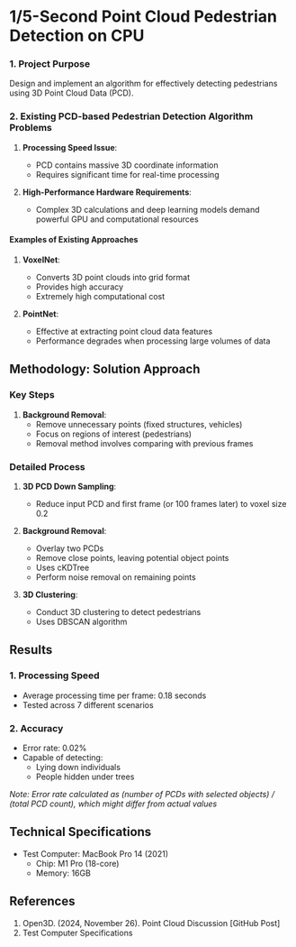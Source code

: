 # 1/5-Second Point Cloud Pedestrian Detection on CPU

### 1. Project Purpose
Design and implement an algorithm for effectively detecting pedestrians using 3D Point Cloud Data (PCD).

### 2. Existing PCD-based Pedestrian Detection Algorithm Problems
1. **Processing Speed Issue**: 
   - PCD contains massive 3D coordinate information
   - Requires significant time for real-time processing

2. **High-Performance Hardware Requirements**:
   - Complex 3D calculations and deep learning models demand powerful GPU and computational resources

#### Examples of Existing Approaches
1. **VoxelNet**: 
   - Converts 3D point clouds into grid format
   - Provides high accuracy
   - Extremely high computational cost

2. **PointNet**:
   - Effective at extracting point cloud data features
   - Performance degrades when processing large volumes of data

## Methodology: Solution Approach

### Key Steps
1. **Background Removal**:
   - Remove unnecessary points (fixed structures, vehicles)
   - Focus on regions of interest (pedestrians)
   - Removal method involves comparing with previous frames

### Detailed Process
1. **3D PCD Down Sampling**:
   - Reduce input PCD and first frame (or 100 frames later) to voxel size 0.2

2. **Background Removal**:
   - Overlay two PCDs
   - Remove close points, leaving potential object points
   - Uses cKDTree
   - Perform noise removal on remaining points

3. **3D Clustering**:
   - Conduct 3D clustering to detect pedestrians
   - Uses DBSCAN algorithm

## Results

### 1. Processing Speed
- Average processing time per frame: 0.18 seconds
- Tested across 7 different scenarios

### 2. Accuracy
- Error rate: 0.02%
- Capable of detecting:
  - Lying down individuals
  - People hidden under trees

*Note: Error rate calculated as (number of PCDs with selected objects) / (total PCD count), which might differ from actual values*

## Technical Specifications
- Test Computer: MacBook Pro 14 (2021)
  - Chip: M1 Pro (18-core)
  - Memory: 16GB

## References
1. Open3D. (2024, November 26). Point Cloud Discussion [GitHub Post]
2. Test Computer Specifications
